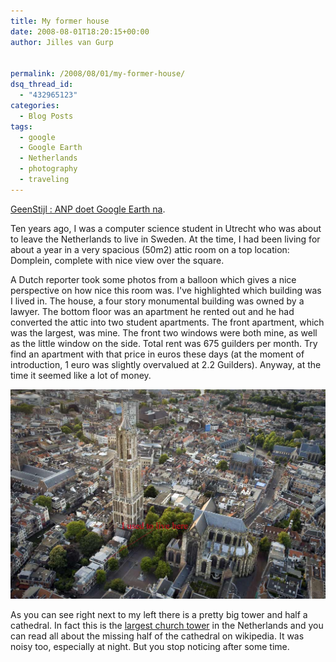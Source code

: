 ```yaml
---
title: My former house
date: 2008-08-01T18:20:15+00:00
author: Jilles van Gurp


permalink: /2008/08/01/my-former-house/
dsq_thread_id:
  - "432965123"
categories:
  - Blog Posts
tags:
  - google
  - Google Earth
  - Netherlands
  - photography
  - traveling
---
```

[GeenStijl : ANP doet Google Earth na](http://www.geenstijl.nl/mt/archieven/2008/08/anp_doet_google_earth_na.html).

Ten years ago, I was a computer science student in Utrecht who was about to leave the Netherlands to live in Sweden. At the time, I had been living for about a year in a very spacious (50m2) attic room on a top location: Domplein, complete with nice view over the square.

A Dutch reporter took some photos from a balloon which gives a nice perspective on how nice this room was. I've highlighted which building was I lived in. The house, a four story monumental building was owned by a lawyer. The bottom floor was an apartment he rented out and he had converted the attic into two student apartments. The front apartment, which was the largest, was mine. The front two windows were both mine, as well as the little window on the side. Total rent was 675 guilders per month. Try find an apartment with that price in euros these days (at the moment of introduction, 1 euro was slightly overvalued at 2.2 Guilders). Anyway, at the time it seemed like a lot of money.

![](/static/photos/domplein.jpg)

As you can see right next to my left there is a pretty big tower and half a cathedral. In fact this is the [largest church tower](http://en.wikipedia.org/wiki/Dom_Tower_of_Utrecht) in the Netherlands and you can read all about the missing half of the cathedral on wikipedia. It was noisy too, especially at night. But you stop noticing after some time.